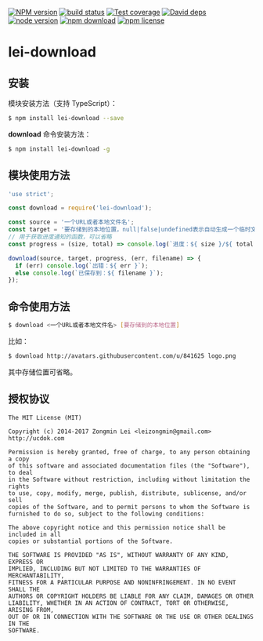 [![NPM version][npm-image]][npm-url]
[![build status][travis-image]][travis-url]
[![Test coverage][coveralls-image]][coveralls-url]
[![David deps][david-image]][david-url]
[![node version][node-image]][node-url]
[![npm download][download-image]][download-url]
[![npm license][license-image]][download-url]

[npm-image]: https://img.shields.io/npm/v/lei-download.svg?style=flat-square
[npm-url]: https://npmjs.org/package/lei-download
[travis-image]: https://img.shields.io/travis/leizongmin/node-lei-download.svg?style=flat-square
[travis-url]: https://travis-ci.org/leizongmin/node-lei-download
[coveralls-image]: https://img.shields.io/coveralls/leizongmin/node-lei-download.svg?style=flat-square
[coveralls-url]: https://coveralls.io/r/leizongmin/node-lei-download?branch=master
[david-image]: https://img.shields.io/david/leizongmin/node-lei-download.svg?style=flat-square
[david-url]: https://david-dm.org/leizongmin/node-lei-download
[node-image]: https://img.shields.io/badge/node.js-%3E=_4.0-green.svg?style=flat-square
[node-url]: http://nodejs.org/download/
[download-image]: https://img.shields.io/npm/dm/lei-download.svg?style=flat-square
[download-url]: https://npmjs.org/package/lei-download
[license-image]: https://img.shields.io/npm/l/lei-download.svg

# lei-download

## 安装

模块安装方法（支持 TypeScript）：

```bash
$ npm install lei-download --save
```

**download** 命令安装方法：

```bash
$ npm install lei-download -g
```

## 模块使用方法

```javascript
'use strict';

const download = require('lei-download');

const source = '一个URL或者本地文件名';
const target = '要存储到的本地位置，null|false|undefined表示自动生成一个临时文件';
// 用于获取进度通知的函数，可以省略
const progress = (size, total) => console.log(`进度：${ size }/${ total }`);

download(source, target, progress, (err, filename) => {
  if (err) console.log(`出错：${ err }`);
  else console.log(`已保存到：${ filename }`);
});
```

## 命令使用方法

```bash
$ download <一个URL或者本地文件名> [要存储到的本地位置]
```

比如：

```bash
$ download http://avatars.githubusercontent.com/u/841625 logo.png
```

其中存储位置可省略。

## 授权协议

```
The MIT License (MIT)

Copyright (c) 2014-2017 Zongmin Lei <leizongmin@gmail.com>
http://ucdok.com

Permission is hereby granted, free of charge, to any person obtaining a copy
of this software and associated documentation files (the "Software"), to deal
in the Software without restriction, including without limitation the rights
to use, copy, modify, merge, publish, distribute, sublicense, and/or sell
copies of the Software, and to permit persons to whom the Software is
furnished to do so, subject to the following conditions:

The above copyright notice and this permission notice shall be included in all
copies or substantial portions of the Software.

THE SOFTWARE IS PROVIDED "AS IS", WITHOUT WARRANTY OF ANY KIND, EXPRESS OR
IMPLIED, INCLUDING BUT NOT LIMITED TO THE WARRANTIES OF MERCHANTABILITY,
FITNESS FOR A PARTICULAR PURPOSE AND NONINFRINGEMENT. IN NO EVENT SHALL THE
AUTHORS OR COPYRIGHT HOLDERS BE LIABLE FOR ANY CLAIM, DAMAGES OR OTHER
LIABILITY, WHETHER IN AN ACTION OF CONTRACT, TORT OR OTHERWISE, ARISING FROM,
OUT OF OR IN CONNECTION WITH THE SOFTWARE OR THE USE OR OTHER DEALINGS IN THE
SOFTWARE.
```

